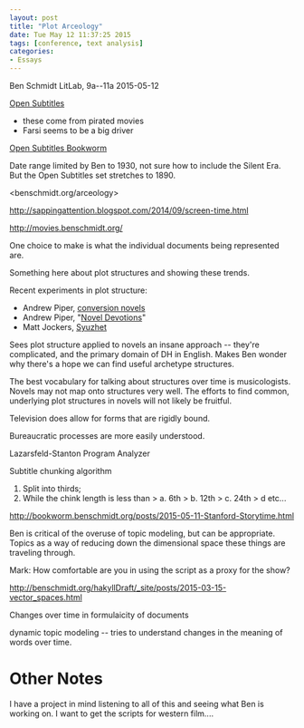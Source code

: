 ```yaml
---
layout: post
title: "Plot Arceology"
date: Tue May 12 11:37:25 2015
tags: [conference, text analysis]
categories:
- Essays
---
```


Ben Schmidt
LitLab, 9a--11a 2015-05-12

[Open Subtitles](http://www.opensubtitles.org/en/)

- these come from pirated movies
- Farsi seems to be a big driver

[Open Subtitles Bookworm](http://movies.benschmidt.org/)

Date range limited by Ben to 1930, not sure how to include the Silent Era. But the Open Subtitles set stretches to 1890.

<benschmidt.org/arceology>


<http://sappingattention.blogspot.com/2014/09/screen-time.html>

<http://movies.benschmidt.org/>

One choice to make is what the individual documents being represented are.

Something here about plot structures and showing these trends.

Recent experiments in plot structure:

-	Andrew Piper, [conversion novels](http://txtlab.org/?p=459)
-	Andrew Piper, "[Novel Devotions](http://piperlab.mcgill.ca/pdfs/Piper_NovelConversions_Preprint.pdf)"
-	Matt Jockers, [Syuzhet](https://github.com/mjockers/syuzhet)

Sees plot structure applied to novels an insane approach -- they're
complicated, and the primary domain of DH in English. Makes Ben wonder why
there's a hope we can find useful archetype structures.

The best vocabulary for talking about structures over time is musicologists.
Novels may not map onto structures very well. The efforts to find common,
underlying plot structures in novels will not likely be fruitful.

Television does allow for forms that are rigidly bound.

Bureaucratic processes are more easily understood.

Lazarsfeld-Stanton Program Analyzer

Subtitle chunking algorithm
1. Split into thirds;
2. While the chink length is less than > a. 6th > b. 12th > c. 24th > d etc...

<http://bookworm.benschmidt.org/posts/2015-05-11-Stanford-Storytime.html>

Ben is critical of the overuse of topic modeling, but can be appropriate.
Topics as a way of reducing down the dimensional space these things are
traveling through.

Mark: How comfortable are you in using the script as a proxy for the show?

<http://benschmidt.org/hakyllDraft/_site/posts/2015-03-15-vector_spaces.html>

Changes over time in formulaicity of documents

dynamic topic modeling -- tries to understand changes in the meaning of words over time.

# Other Notes

I have a project in mind listening to all of this and seeing what Ben is working on. I want to get the scripts for western film....

